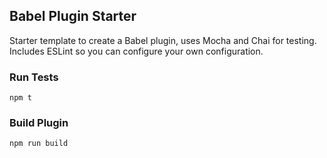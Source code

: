 ## Babel Plugin Starter

Starter template to create a Babel plugin, uses Mocha and Chai for testing.  Includes ESLint so you can configure your own configuration.

### Run Tests
`npm t`

### Build Plugin
`npm run build`


